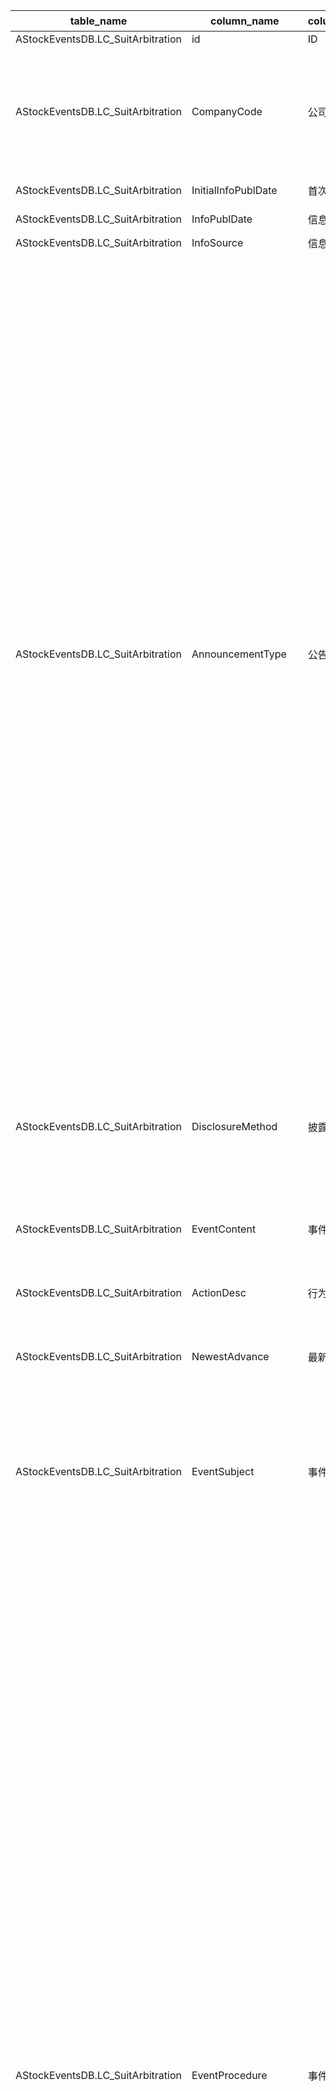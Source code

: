 | table_name| column_name | column_description | 注释| Annotation | 数据示例 |
|---|---|---|---|---|---|
| AStockEventsDB.LC_SuitArbitration | id| ID | || nan|
| AStockEventsDB.LC_SuitArbitration | CompanyCode | 公司代码 | 公司代码（CompanyCode）：与“证券主表（SecuMain）”中的“公司代码（CompanyCode）”关联，得到上市公司的交易代码、简称等。| Company Code (CompanyCode): Associated with the "Company Code (CompanyCode)" in "Securities Main Table (SecuMain)", to obtain the trading code, abbreviation, etc. of the listed company.| 1140 |
| AStockEventsDB.LC_SuitArbitration | InitialInfoPublDate | 首次信息发布日期 | || 2005-07-15 12:00:00.000|
| AStockEventsDB.LC_SuitArbitration | InfoPublDate| 信息发布日期 | || 2019-07-19 12:00:00.000|
| AStockEventsDB.LC_SuitArbitration | InfoSource| 信息来源 | || 重大事项公告 |
| AStockEventsDB.LC_SuitArbitration | AnnouncementType| 公告类型 | 公告类型(AnnouncementType)与(CT_SystemConst)表中的DM字段关联，令LB = 1109，得到公告类型的具体描述：1-董事会公告，2-股东大会公告，3-监事会公告，4-公司公告，5-法律意见书，6-财务报告，7-中国证监会公告，8-交易所公告，9-中介机构公告，10-基金投资组合公告，11-回访报告，12-独立董事声明，13-债券公告，14-三板市场公司公告，15-基金公告，18-收购报告书，30-新股发行公告，31-增发发行公告，32-债券发行公告，33-基金发行公告，34-配股发行公告，40-增发股本变动公告，41-配股股本变动公告，43-债券上市公告，50-分红公告，60-期货公告，61-股权分置改革说明书，99-其它。| The announcement type (AnnouncementType) is associated with the DM field in the (CT_SystemConst) table, with LB set to 1109, the specific description of the announcement type is as follows: 1 - Board of Directors announcement, 2 - Shareholders' Meeting announcement, 3 - Board of Supervisors announcement, 4 - Company announcement, 5 - Legal opinion letter, 6 - Financial report, 7 - China Securities Regulatory Commission announcement, 8 - Stock exchange announcement, 9 - Intermediary agency announcement, 10 - Fund investment portfolio announcement, 11 - Follow-up report, 12 - Independent director's statement, 13 - Bond announcement, 14 - Third Board market company announcement, 15 - Fund announcement, 18 - Acquisition report, 30 - New share issuance announcement, 31 - Additional issuance announcement, 32 - Bond issuance announcement, 33 - Fund issuance announcement, 34 - Rights issue announcement, 40 - Additional capital change announcement, 41 - Rights issue capital change announcement, 43 - Bond listing announcement, 50 - Dividend announcement, 60 - Futures announcement, 61 - Equity separation reform prospectus, 99 - Other.| 4|
| AStockEventsDB.LC_SuitArbitration | DisclosureMethod| 披露方式 | 披露方式(DisclosureMethod)与(CT_SystemConst)表中的DM字段关联，令LB = 1221，得到披露方式的具体描述：1-正常披露，2-事后披露。 | The disclosure method (DisclosureMethod) is associated with the DM field in the (CT_SystemConst) table, with LB set to 1221, resulting in the specific description of the disclosure method: 1 - Normal Disclosure, 2 - Post-Disclosure. | 1|
| AStockEventsDB.LC_SuitArbitration | EventContent| 事件内容 | || 公司2000年6月为四川广林电器集团有限责任公司向中|
| AStockEventsDB.LC_SuitArbitration | ActionDesc| 行为描述 | || 广林公司未按期归还400万元借款和利息,建行向成都市中级人民 |
| AStockEventsDB.LC_SuitArbitration | NewestAdvance | 最新进展状态描述 | || 2019年7月19日公告:公司于2019年7月18日收到四川|
| AStockEventsDB.LC_SuitArbitration | EventSubject| 事件主体 | 事件主体(EventSubject)与(CT_SystemConst)表中的DM字段关联，令LB = 1246，得到事件主体的具体描述：1-上市公司，2-下属公司，3-公司股东，4-债券发行人。 | The event subject (EventSubject) is associated with the DM field in the (CT_SystemConst) table, setting LB to 1246, the specific description of the event subject is obtained: 1 - listed company, 2 - subsidiary, 3 - company shareholder, 4 - bond issuer. | 1|
| AStockEventsDB.LC_SuitArbitration | EventProcedure| 事件进程 | 事件进程(EventProcedure)与(CT_SystemConst)表中的DM字段关联，令LB = 1059，得到事件进程的具体描述：1000-意向，1001-预案，1004-决案，1007-否决，1010-申请，1013-批准，1016-未实施终止，1019-实施中，1022-实施完成，1025-解除，1028-到期，1041-续签，1043-部分续签，1051-涉诉，1053-可能涉诉，1055-预估，1303-收到，1305-部分收到，2001-逾期，2003-还款，2005-延期，2007-展期，2501-诉前，2504-诉中，2507-诉后，3001-提前回收，3002-提前部分回收，3003-到期后协议延期，3004-到期回收，3005-到期待回收，3006-到期部分待回收，3007-到期无法回收，3008-到期部分无法回收，3101-改革意向，3103-股改动议取消，3105-董事会改革方案，3108-沟通确认方案，3111-上级部门批准，3115-上级部门驳回，3120-董事会否决，3121-股东大会通过，3125-股东大会否决，3126-有效期内未实施，3131-方案实施，3201-证监会审核通过，3202-证监会审核否决，3203-证监会核准，3204-证监会未核准，3212-方案部分实施，3301-已注册未发行，3302-已发行有额度，3303-已发行无额度，3304-提前终止，3305-放弃，3399-其他| The event process (EventProcedure) is associated with the DM field in the (CT_SystemConst) table. Setting LB = 1059, the specific description of the event process is obtained: 1000-Intention, 1001-Plan, 1004-Decision, 1007-Rejection, 1010-Application, 1013-Approval, 1016-Termination Before Implementation, 1019-In Implementation, 1022-Implementation Completed, 1025-Release, 1028-Expiry, 1041-Renewal, 1043-Partial Renewal, 1051-In Litigation, 1053-Potentially In Litigation, 1055-Estimation, 1303-Received, 1305-Partially Received, 2001-Overdue, 2003-Repayment, 2005-Extension, 2007-Deferral, 2501-Pre-litigation, 2504-During Litigation, 2507-Post-litigation, 3001-Advance Recovery, 3002-Partial Advance Recovery, 3003-Extension After Maturity, 3004-Recovery at Maturity, 3005-Awaiting Recovery at Maturity, 3006-Partially Awaiting Recovery at Maturity, 3007-Unable to Recover at Maturity, 3008-Partially Unable to Recover at Maturity, 3101-Reform Intention, 3103-Shares Reform Proposal Cancellation, 3105-Board Reform Proposal, 3108-Communication Confirmation Proposal, 3111-Superior Department Approval, 3115-Superior Department Rejection, 3120-Board Rejection, 3121-Shareholders' Meeting Approval, 3125-Shareholders' Meeting Rejection, 3126-Not Implemented Within Validity Period, 3131-Proposal Implementation, 3201-CSRC Approval, 3202-CSRC Rejection, 3203-CSRC Approval, 3204-CSRC Non-Approval, 3212-Partial Implementation of Proposal, 3301-Registered but Not Issued, 3302-Issued with Quota, 3303-Issued without Quota, 3304-Advance Termination, 3305-Abandonment, 3399-Other. | 2507 |
| AStockEventsDB.LC_SuitArbitration | ActionWays| 行为方式 | 行为方式(ActionWays)与(CT_SystemConst)表中的DM字段关联，令LB = 1063，得到行为方式的具体描述：1001-借入，1003-贷出，1005-银行授信，1007-借入计划额度，1009-承兑汇票，1011-票据贴现，1013-进出口押汇，1099-其他借贷，1201-提供担保，1203-接受担保，1204-提供反担保，1205-提供担保协议，1207-接受担保协议，1209-互保协议，1299-其他，1401-诉讼，1403-仲裁，2101-税负增加，2102-税负增加(优惠)，2104-税负减少，2107-税负优惠延长，2199-其他税负变动，2301-财政补贴，2304-税收减免，2307-税收退返，2311-投资抵免，2315-利息减免，2318-贴息，2325-补偿款，2501-注册地址变更，2504-办公地址变更，2507-联系地址变更，3001-出让，3003-剥离，3101-资产置换，3301-接受赠与，3303-赠与他方，3501-债务人转移，3504-债权人转移，3507-债务减免，3511-债权转股，3514-债务转股，3517-以资抵债，3521-债权换资，3599-其他债权债务重组，3701-接受托管，3703-委托托管，3705-接受承包，3707-委托承包，3711-租入，3713-租出，3715-转租，4001-委托他方理财，4003-接受委托理财，4007-委托贷款，4101-不能全额按期偿还其债务，4102-发债人被起诉，4103-发债人未遵守特定条款，4104-发债人债务重组，4105-发债人债务冲销，4106-发债人提取特别准备金，4107-本金或利息减免和延期，4119-发债人其他失信行为，5000-合资合作，5010-工程承包，5020-销售商品，5030-提供劳务，5090-其他合同，9001-发出要约，9002-受领要约。 | The action ways are associated with the DM field in the (CT_SystemConst) table, setting LB = 1063, the specific description of the action ways are as follows: 1001 - Borrowing, 1003 - Lending, 1005 - Bank Credit, 1007 - Borrowing Plan Quota, 1009 - Acceptance Bill, 1011 - Bill Discounting, 1013 - Import and Export Bill Collection, 1099 - Other Loans, 1201 - Providing Guarantee, 1203 - Accepting Guarantee, 1204 - Providing Counter-Guarantee, 1205 - Providing Guarantee Agreement, 1207 - Accepting Guarantee Agreement, 1209 - Mutual Guarantee Agreement, 1299 - Others, 1401 - Lawsuit, 1403 - Arbitration, 2101 - Tax Burden Increase, 2102 - Tax Burden Increase (Incentive), 2104 - Tax Burden Decrease, 2107 - Tax Incentive Extension, 2199 - Other Tax Burden Changes, 2301 - Financial Subsidy, 2304 - Tax Reduction, 2307 - Tax Refund, 2311 - Investment Offset, 2315 - Interest Reduction, 2318 - Discounted Interest, 2325 - Compensation Payment, 2501 - Change of Registered Address, 2504 - Change of Office Address, 2507 - Change of Contact Address, 3001 - Transfer of Ownership, 3003 -剥离 (Stripping), 3101 - Asset Swap, 3301 - Accepting Gift, 3303 - Gifting to Others, 3501 - Debtor Transfer, 3504 - Creditor Transfer, 3507 - Debt Reduction, 3511 - Claim to Equity Conversion, 3514 - Debt to Equity Conversion, 3517 - Offset Debt with Assets, 3521 - Claim Swap for Equity, 3599 - Other Debt and Claim Restructuring, 3701 - Accepting Trustee, 3703 - Entrusting Trustee, 3705 - Accepting Contract, 3707 - Entrusting Contract, 3711 - Leasing In, 3713 - Leasing Out, 3715 - Subleasing, 4001 - Entrusting Others with Financial Management, 4003 - Accepting Entrustment for Financial Management, 4007 - Entrusted Loan, 4101 - Inability to Repay Debt Fully and on Time, 4102 - Bond Issuer Sued, 4103 - Bond Issuer Failing to Comply with Specific Terms, 4104 - Bond Issuer Debt Restructuring, 4105 - Bond Issuer Debt Write-off, 4106 - Bond Issuer Setting aside Special Reserve, 4107 - Principal or Interest Reduction and Extension, 4119 - Bond Issuer's Other Breach of Faith, 5000 - Joint Venture and Cooperation, 5010 - Engineering Contracting, 5020 - Selling Goods, 5030 - Providing Services, 5090 - Other Contracts, 9001 - Making an Offer, 9002 - Accepting an Offer. | 1401 |
| AStockEventsDB.LC_SuitArbitration | CurrencyUnit| 货币单位 | 货币单位(CurrencyUnit)与(CT_SystemConst)表中的DM字段关联，令LB = 1068，得到货币单位的具体描述：1000-美元，1001-美分，1002-美元(次日)，1003-美元(同日)，1100-港元，1110-印度卢比，1120-印度尼西亚卢比，1130-伊朗里亚尔，1140-波兰兹罗提，1150-匈牙利福林，1160-日本元，1161-欧洲日元(离岸)，1170-约旦第纳尔，1180-科威特第纳尔，1190-阿联酋迪拉姆，1200-亚美尼亚德拉姆，1210-澳门元，1220-马来西亚林吉特，1230-安第列斯群岛盾，1240-安哥拉宽扎，1250-尼泊尔卢比，1260-哈萨克斯坦坚戈，1270-巴基斯坦卢比，1280-阿鲁巴岛弗罗林，1290-菲律宾比索，1300-阿塞拜疆马纳特，1310-波斯尼亚马克，1320-新加坡元，1330-韩国元，1340-孟加拉塔卡，1350-百慕大元，1360-泰国铢，1370-沙特里亚尔，1380-文莱林吉特，1390-不丹努尔特鲁姆，1400-博茨瓦纳普拉，1410-白俄罗斯卢布，1420-人民币元，1430-台湾元，1440-伯利兹元，1450-南苏丹镑，1460-世界投资报告法郎，1470-佛得角埃斯库多，1480-厄立特里亚纳克法，1490-埃塞俄比亚比尔，1500-福克兰群岛镑，1510-格鲁吉亚拉里，1520-直布罗陀镑，1530-克罗地亚库纳，1540-以色列新谢克尔，1550-吉尔吉斯斯坦索姆，1560-开曼群岛元，1570-莱索托马洛蒂，1580-摩尔多瓦列伊，1590-马其顿第纳尔，1600-蒙古图格里克，1610-马拉维克瓦查，1620-梅蒂卡尔，1630-纳米比亚元，1640-巴布亚新几内亚基那，1650-塞尔维亚第纳尔，1660-圣赫勒拿群岛磅，1670-圣多美和普林西比多布拉，1680-太平洋法郎，1690-非共体法郎，1700-斯威士兰里兰吉尼，1710-塔吉克斯坦索莫尼，1720-土库曼斯坦马纳特，1730-汤加潘加，1740-乌克兰格里夫纳，1750-乌兹别克斯坦苏姆，1760-瓦努阿图瓦图，1770-萨摩亚塔拉，1780-中非金融合作法郎，1790-东加勒比元，1810-人民币(离岸)，2470-坦桑尼亚先令，3000-欧元，3010-比利时法郎，3020-丹麦克朗，3030-英镑，3031-便士，3040-德国马克，3050-法国法郎，3070-意大利里拉，3090-荷兰盾，3100-葡萄牙埃斯库多，3110-立陶宛立特，3120-西班牙比塞塔，3130-拉脱维亚立特，3140-斯洛文尼亚托拉尔，3150-奥地利先令，3160-斯洛伐克克朗，3170-爱沙尼亚克朗，3180-芬兰马克，3190-安道尔比塞塔(废弃)，3260-挪威克朗，3300-瑞典克朗，3310-瑞士法郎，3311-记帐瑞士法郎，3313-清算瑞士法郎，3430-苏联卢布(废弃)，3440-俄国卢布，3450-俄罗斯卢布，4000-巴西雷亚尔(废弃)，4100-巴西里亚尔，4290-墨西哥比索，5010-加拿大元，6010-澳大利亚元，6090-新西兰元，7101-刚果法郎，7103-尼日利亚奈拉，7105-越南盾，7107-肯尼亚先令，7109-卢森堡法郎，7111-摩洛哥迪拉姆，7113-南非兰特，7115-斯里兰卡卢比，7117-苏丹第纳尔，7119-也门里亚尔(废弃)，7120-苏丹镑，7121-爱尔兰镑，7123-土耳其里拉(废弃)，7125-捷克克朗(废弃)，8000-阿尔巴尼亚列克，8010-阿尔及利亚第纳尔，8020-阿富汗尼，8030-阿根廷比索，8040-也门里亚尔，8050-阿曼里亚尔，8060-埃及镑，8070-巴巴多斯元，8080-巴哈马元，8090-巴拉圭瓜拉尼，8100-巴林第纳尔，8110-巴拿马巴波亚，8120-保加利亚列弗，8130-冰岛克朗，8150-玻利维亚诺，8160-布隆迪法郎，8170-朝鲜圆，8180-赤道几内亚埃奎勒，8190-多米尼加比索，8200-厄瓜多尔苏克雷，8210-斐济元，8220-冈比亚法拉西，8230-哥伦比亚比索，8240-哥斯达黎加科朗，8250-古巴比索，8260-圭亚那元，8270-海地古德，8280-洪都拉斯伦皮拉，8290-吉布提法郎，8300-几内亚法郎，8310-几内亚比索，8320-加纳塞地，8330-柬埔寨瑞尔，8340-捷克克朗，8350-津巴布韦元，8360-卡塔尔里亚尔，8370-科摩罗法郎，8380-老挝基普，8390-黎巴嫩镑，8400-利比里亚元，8410-利比亚第纳尔，8420-卢旺达法郎，8430-罗马尼亚列伊，8440-马达加斯加阿里亚里，8450-马尔代夫卢比，8460-马耳他镑，8470-毛里求斯卢比，8480-毛里塔尼亚乌吉亚，8490-秘鲁新索尔，8500-缅甸元，8510-也门第纳尔，8520-南斯拉夫新第纳尔，8530-尼加拉瓜科多巴，8540-埃斯库多，8550-萨尔瓦多科朗，8560-塞拉里昂利昂，8570-塞浦路斯镑，8580-塞舌尔卢比，8590-沙特阿拉伯亚尔，8600-苏里南元，8610-所罗门元，8620-索马里先令，8630-特立尼达多巴哥元，8640-突尼斯第纳尔，8650-土耳其里拉，8660-危地马拉格查尔，8670-委内瑞拉玻利瓦尔，8680-乌干达先令，8690-乌拉圭新比索，8700-希腊德拉马克，8720-叙利亚镑，8730-牙买加元，8740-伊拉克第纳尔，8750-赞比亚克瓦查，8760-扎伊尔，8770-智利比索，8780-玻利维亚Mvdol基金，8790-智利CUF基金，8800-哥伦比亚实际价值单位，8810-古巴可兑换比索，8820-墨西哥UDI基金，8830-莫桑比克梅蒂卡尔，8840-东帝汶埃斯库多，8850-罗马尼亚列伊(废弃)，8860-苏里南盾(废弃)，8870-马尔加什法郎(废弃)，8880-赞比亚克瓦查(废弃)，9900-其他货币，9901-本地货币，9990-特别提款权，9999-各币种折合美元。 | The currency unit (CurrencyUnit) is associated with the DM field in the (CT_SystemConst) table. Setting LB = 1068, the specific description of the currency unit is as follows: 1000-USD, 1001-Cents, 1002-USD (next day), 1003-USD (same day), 1100-HKD, 1110-INR, 1120-IDR, 1130-IRR, 1140-PLN, 1150-HUF, 1160-JPY, 1161-EUR (offshore), 1170-JOD, 1180-KWD, 1190-AED, 1200-AMD, 1210-MOP, 1220-MYR, 1230-ANG, 1240-AOA, 1250-NPR, 1260-KZT, 1270-PKR, 1280-AFL, 1290-PHP, 1300-AZM, 1310-BAM, 1320-SGD, 1330-KRW, 1340-BDT, 1350-BMD, 1360-THB, 1370-SAR, 1380-BRN, 1390-BT, 1400-BWP, 1410-BYR, 1420-CNY, 1430-TWD, 1440-BZD, 1450-SSP, 1460-FRF, 1470-CVE, 1480-ERN, 1490-ETB, 1500-FKP, 1510-GEL, 1520-GIP, 1530-HRK, 1540-ILS, 1550-KGS, 1560-KYD, 1570-LSL, 1580-MDL, 1590-MKD, 1600-MNT, 1610-MWK, 1620-MET, 1630-NAD, 1640-PGK, 1650-RSD, 1660-SHP, 1670-STD, 1680-XPF, 1690-XAF, 1700-SZL, 1710-TJS, 1720-TMT, 1730-TTD, 1740-UAH, 1750-UZS, 1760-VES, 1770-SAM, 1780-XAF, 1790-XCD, 1810-CNY (offshore), 2470-TZS, 3000-EUR, 3010-BEF, 3020-DKK, 3030-GBP, 3031-Pence, 3040-DEM, 3050-FRF, 3070-ITL, 3090-NLG, 3100-PTE, 3110-LTL, 3120-ESP, 3130-LVL, 3140-SIT, 3150-ATS, 3160-SK, 3170-EEK, 3180-FIM, 3190-ADP (abolished), 3260-NOK, 3300-SEK, 3310-CHF, 3311-CHF (nostro), 3313-CHF (clearing), 3430-SUR (abolished), 3440-RUR, 3450-RUB, 4000-BRL (abolished), 4100-BRZ, 4290-MXN, 5010-CAD, 6010-AUD, 6090-NZD, 7101-CDF, 7103-NGN, 7105-VND, 7107-KES, 7109-LUF, 7111-MAD, 7113-ZAR, 7115-LKR, 7117-SDG, 7119-YER (abolished), 7120-SDR, 7121-IEP, 7123-TRY (abolished), 7125-CZK (abolished), 8000-ALL, 8010-DZD, 8020-AFN, 8030-ARS, 8040-YER, 8050-OMR, 8060-EGP, 8070-BBD, 8080-BS, 8090-PG, 8100-BHD, 8110-PAB, 8120-BGN, 8130-ISK, 8150-BOB, 8160-BIF, 8170-KRW, 8180-GEQ, 8190-DOP | 1420 |
| AStockEventsDB.LC_SuitArbitration | SubjectName | 事件主体名称 | || 本公司 |
| AStockEventsDB.LC_SuitArbitration | SubjectCode | 事件主体企业编号 | 事件主体企业编号(SubjectCode)和机构基本资料表(CompanyCode)关联| The subject entity's enterprise number (SubjectCode) is associated with the organization's basic information table (CompanyCode).| null |
| AStockEventsDB.LC_SuitArbitration | SubjectAssociation| 与上市公司关联关系 | 与上市公司关联关系(SubjectAssociation)与(CT_SystemConst)表中的DM字段关联，令LB = 1036，得到与上市公司关联关系的具体描述：1-本公司，2-母公司，3-控股股东，4-非控股股东，5-兄弟企业，8-间接非控股股东，9-同一领导人、亲属关系，10-下属子公司、参股公司，11-项目合作合资方，12-其他关联关系，51-间接兄弟企业，80-间接控股股东，83-潜在控股股东，84-潜在非控股股东，86-转让前控股股东，87-转让前非控股股东，121-股权受托管理人，122-受同一方控制，999-无关联关系。| The relationship with listed companies (SubjectAssociation) is associated with the DM field in the (CT_SystemConst) table, with LB = 1036, obtaining the specific description of the relationship with listed companies: 1 - This company, 2 - Parent company, 3 - Controlling shareholder, 4 - Non-controlling shareholder, 5 - Sister company, 8 - Indirect non-controlling shareholder, 9 - Same leader, family relationship, 10 - Subsidiary company, equity participation company, 11 - Project cooperation joint venture, 12 - Other related relationships, 51 - Indirect sister company, 80 - Indirect controlling shareholder, 83 - Potential controlling shareholder, 84 - Potential non-controlling shareholder, 86 - Previous controlling shareholder before transfer, 87 - Previous non-controlling shareholder before transfer, 121 - Equity trustee, 122 - Controlled by the same party, 999 - No related relationship.| 1|
| AStockEventsDB.LC_SuitArbitration | ObjectName| 交易对象名称 | || 中国建设银行成都市第二支行 |
| AStockEventsDB.LC_SuitArbitration | ObjectCode| 交易对象企业编号 | 交易对象企业编号(ObjectCode)和机构基本资料表(CompanyCode)关联 | The transaction object enterprise number (ObjectCode) is associated with the institutional basic information table (CompanyCode).| null |
| AStockEventsDB.LC_SuitArbitration | ObjectAssociation | 与上市公司关联关系 | 与上市公司关联关系(ObjectAssociation)与(CT_SystemConst)表中的DM字段关联，令LB = 1036，得到与上市公司关联关系的具体描述：1-本公司，2-母公司，3-控股股东，4-非控股股东，5-兄弟企业，8-间接非控股股东，9-同一领导人、亲属关系，10-下属子公司、参股公司，11-项目合作合资方，12-其他关联关系，51-间接兄弟企业，80-间接控股股东，83-潜在控股股东，84-潜在非控股股东，86-转让前控股股东，87-转让前非控股股东，121-股权受托管理人，122-受同一方控制，999-无关联关系。 | The relationship with listed companies (ObjectAssociation) is associated with the DM field in the (CT_SystemConst) table, with LB = 1036, obtaining the specific description of the relationship with listed companies: 1 - This company, 2 - Parent company, 3 - Controlling shareholder, 4 - Non-controlling shareholder, 5 - Sister company, 8 - Indirect non-controlling shareholder, 9 - Same leader, family relationship, 10 - Subsidiary, equity joint venture, 11 - Project cooperation joint venture, 12 - Other related parties, 51 - Indirect sister company, 80 - Indirect controlling shareholder, 83 - Potential controlling shareholder, 84 - Potential non-controlling shareholder, 86 - Previous controlling shareholder before transfer, 87 - Previous non-controlling shareholder before transfer, 121 - Trustee of equity, 122 - Controlled by the same party, 999 - No related relationship.| 999|
| AStockEventsDB.LC_SuitArbitration | AgreementDate | 协议签署日期 | || null |
| AStockEventsDB.LC_SuitArbitration | IfEnded | 是否终止 | 是否终止（IfEnded），该字段固定以下常量：0-否；1-是。 | Whether to terminate (IfEnded), this field is fixed with the following constants: 0-No; 1-Yes. | null |
| AStockEventsDB.LC_SuitArbitration | Note| 备注 | || null |
| AStockEventsDB.LC_SuitArbitration | FirstSuitSum| 首次诉讼仲裁金额(元) | || 14000000.0 |
| AStockEventsDB.LC_SuitArbitration | LatestSuitSum | 最新诉讼仲裁涉及金额(元) | || 14000000.0 |
| AStockEventsDB.LC_SuitArbitration | Plaintiff | 诉讼仲裁原告 | || 中国建设银行成都市第二支行 |
| AStockEventsDB.LC_SuitArbitration | PlaintiffAssociation| 与上市公司关联关系 | 与上市公司关联关系(PlaintiffAssociation)与(CT_SystemConst)表中的DM字段关联，令LB = 1036，得到与上市公司关联关系的具体描述：1-本公司，2-母公司，3-控股股东，4-非控股股东，5-兄弟企业，8-间接非控股股东，9-同一领导人、亲属关系，10-下属子公司、参股公司，11-项目合作合资方，12-其他关联关系，51-间接兄弟企业，80-间接控股股东，83-潜在控股股东，84-潜在非控股股东，86-转让前控股股东，87-转让前非控股股东，121-股权受托管理人，122-受同一方控制，999-无关联关系。| The correlation with listed companies (PlaintiffAssociation) is associated with the DM field in the (CT_SystemConst) table, setting LB = 1036, to obtain the specific description of the correlation with listed companies: 1 - This company, 2 - Parent company, 3 - Controlling shareholder, 4 - Non-controlling shareholder, 5 - Sister company, 8 - Indirect non-controlling shareholder, 9 - Same leader, family relationship, 10 - Subsidiary, equity joint venture, 11 - Project cooperation joint venture, 12 - Other related parties, 51 - Indirect sister company, 80 - Indirect controlling shareholder, 83 - Potential controlling shareholder, 84 - Potential non-controlling shareholder, 86 - Previous controlling shareholder before transfer, 87 - Previous non-controlling shareholder before transfer, 121 - Trustee of equity, 122 - Controlled by the same party, 999 - No correlation. | 999|
| AStockEventsDB.LC_SuitArbitration | Defendant | 诉讼仲裁被告 | || 四川广林电器集团有限责任公司 |
| AStockEventsDB.LC_SuitArbitration | DefendantAssociation| 与上市公司关联关系 | 与上市公司关联关系(DefendantAssociation)与(CT_SystemConst)表中的DM字段关联，令LB = 1036，得到与上市公司关联关系的具体描述：1-本公司，2-母公司，3-控股股东，4-非控股股东，5-兄弟企业，8-间接非控股股东，9-同一领导人、亲属关系，10-下属子公司、参股公司，11-项目合作合资方，12-其他关联关系，51-间接兄弟企业，80-间接控股股东，83-潜在控股股东，84-潜在非控股股东，86-转让前控股股东，87-转让前非控股股东，121-股权受托管理人，122-受同一方控制，999-无关联关系。| The specific description of the relationship with listed companies (DefendantAssociation) associated with the DM field in the (CT_SystemConst) table, with LB set to 1036: 1 - This company, 2 - Parent company, 3 - Controlling shareholder, 4 - Non-controlling shareholder, 5 - Sister company, 8 - Indirect non-controlling shareholder, 9 - Same leader, family relationship, 10 - Subsidiary company, equity joint venture, 11 - Project cooperation joint venture, 12 - Other related parties, 51 - Indirect sister company, 80 - Indirect controlling shareholder, 83 - Potential controlling shareholder, 84 - Potential non-controlling shareholder, 86 - Previous controlling shareholder before transfer, 87 - Previous non-controlling shareholder before transfer, 121 - Trustee of equity, 122 - Controlled by the same party, 999 - No related party.| 999|
| AStockEventsDB.LC_SuitArbitration | JSRParty| 诉讼仲裁连带责任人 | || 本公司 |
| AStockEventsDB.LC_SuitArbitration | JSRPartyAssociation | 与上市公司关联关系 | 与上市公司关联关系(JSRPartyAssociation)与(CT_SystemConst)表中的DM字段关联，令LB = 1036，得到与上市公司关联关系的具体描述：1-本公司，2-母公司，3-控股股东，4-非控股股东，5-兄弟企业，8-间接非控股股东，9-同一领导人、亲属关系，10-下属子公司、参股公司，11-项目合作合资方，12-其他关联关系，51-间接兄弟企业，80-间接控股股东，83-潜在控股股东，84-潜在非控股股东，86-转让前控股股东，87-转让前非控股股东，121-股权受托管理人，122-受同一方控制，999-无关联关系。 | The specific description of the relationship with listed companies (JSRPartyAssociation) associated with the DM field in the (CT_SystemConst) table, with LB set to 1036: 1 - This company, 2 - Parent company, 3 - Controlling shareholder, 4 - Non-controlling shareholder, 5 - Sister company, 8 - Indirect non-controlling shareholder, 9 - Same leader, family relationship, 10 - Subsidiary company, equity joint venture, 11 - Project cooperation joint venture, 12 - Other related parties, 51 - Indirect sister company, 80 - Indirect controlling shareholder, 83 - Potential controlling shareholder, 84 - Potential non-controlling shareholder, 86 - Previous controlling shareholder before transfer, 87 - Previous non-controlling shareholder before transfer, 121 - Trustee of equity, 122 - Controlled by the same party, 999 - No related party. | 1|
| AStockEventsDB.LC_SuitArbitration | OtherParty| 其他方 | || null |
| AStockEventsDB.LC_SuitArbitration | OtherPartyAssociation | 其他方与上市公司关联关系 | 其他方与上市公司关联关系(OtherPartyAssociation)与(CT_SystemConst)表中的DM字段关联，令LB = 1036，得到其他方与上市公司关联关系的具体描述：1-本公司，2-母公司，3-控股股东，4-非控股股东，5-兄弟企业，8-间接非控股股东，9-同一领导人、亲属关系，10-下属子公司、参股公司，11-项目合作合资方，12-其他关联关系，51-间接兄弟企业，80-间接控股股东，83-潜在控股股东，84-潜在非控股股东，86-转让前控股股东，87-转让前非控股股东，121-股权受托管理人，122-受同一方控制，999-无关联关系。 | Other Party Association with listed companies is related to the DM field in the (CT_SystemConst) table, with LB = 1036, obtaining the specific description of the association between other parties and listed companies: 1 - This company, 2 - Parent company, 3 - Controlling shareholder, 4 - Non-controlling shareholder, 5 - Sister company, 8 - Indirect non-controlling shareholder, 9 - Same leader, family relationship, 10 - Subsidiary company, equity participation company, 11 - Project cooperation joint venture, 12 - Other related party, 51 - Indirect sister company, 80 - Indirect controlling shareholder, 83 - Potential controlling shareholder, 84 - Potential non-controlling shareholder, 86 - Previous controlling shareholder before transfer, 87 - Previous non-controlling shareholder before transfer, 121 - Equity trustee, 122 - Controlled by the same party, 999 - No related party.| null |
| AStockEventsDB.LC_SuitArbitration | SubjectMatterStat | 案由描述 | || 欠款未还 |
| AStockEventsDB.LC_SuitArbitration | SubjectMatter | 案由 | 案由(SubjectMatter)与(CT_SystemConst)表中的DM字段关联，令LB = 1228，得到案由的具体描述：1-欠款未还，2-担保牵连，3-经济纠纷，4-其他。| The subject matter is associated with the DM field in the (CT_SystemConst) table, setting LB = 1228 to obtain the specific description of the subject matter: 1 - Unpaid debt, 2 - Guarantee involved, 3 - Economic dispute, 4 - Other.| 1|
| AStockEventsDB.LC_SuitArbitration | EventSubjectRole| 事件主体在诉讼中的角色 | 事件主体在诉讼中的角色(EventSubjectRole)与(CT_SystemConst)表中的DM字段关联，令LB = 1060，得到事件主体在诉讼中的角色的具体描述：10-原告，20-被告，25-连带责任人，40-其他方，45-独立请求权第三方。| The role of the event subject in the litigation (EventSubjectRole) is associated with the DM field in the (CT_SystemConst) table. Setting LB = 1060, we obtain the specific description of the role of the event subject in the litigation: 10-plaintiff, 20-defendant, 25-jointly liable party, 40-other party, 45-third party with independent claim.| 25 |
| AStockEventsDB.LC_SuitArbitration | InquisitionInstitute| 诉讼仲裁审理机构 | || 四川省高级人民法院 |
| AStockEventsDB.LC_SuitArbitration | CaseStatus| 其中：仲裁状态 | 仲裁状态(CaseStatus)与(CT_SystemConst)表中的DM字段关联，令LB = 1065，得到仲裁状态的具体描述：1001-申请，1003-受理，1005-不予受理，1007-开庭审理，1009-书面审理，1011-和解，1013-调解，1015-裁决，1017-申请撤消裁决，1019-裁定撤消裁决，1021-维持原裁决。| The arbitration status (CaseStatus) is associated with the DM field in the (CT_SystemConst) table, setting LB to 1065 to obtain the specific description of the arbitration status: 1001 - Application, 1003 - Accepted, 1005 - Not Accepted, 1007 - Hearing, 1009 - Written Hearing, 1011 - Settlement, 1013 - Mediation, 1015 - Award, 1017 - Application for Cancellation of Award, 1019 - Order to Cancel Award, 1021 - Uphold Original Award. | null |
| AStockEventsDB.LC_SuitArbitration | FirstInstanceStatus | 其中：诉讼一审状态 | 诉讼一审状态(FirstInstanceStatus)与(CT_SystemConst)表中的DM字段关联，令LB = 1061，得到诉讼一审状态的具体描述：1001-起诉，1003-上诉，1005-应诉，1007-管辖权异议，1009-诉讼中，1011-胜诉，1013-败诉，1015-原告撤诉，1017-自动撤诉，1019-庭外和解，1021-申请再审，1023-维持原判，1025-发回重审，1099-其他。| The first instance status (FirstInstanceStatus) is associated with the DM field in the (CT_SystemConst) table, setting LB = 1061 to obtain the specific description of the first instance status: 1001 - Filing a lawsuit, 1003 - Filing an appeal, 1005 - Responding to a lawsuit, 1007 - Objection to jurisdiction, 1009 - In litigation, 1011 - Winning the lawsuit, 1013 - Losing the lawsuit, 1015 - Plaintiff withdraws the lawsuit, 1017 - Automatic withdrawal of the lawsuit, 1019 - Out-of-court settlement, 1021 - Applying for a retrial, 1023 - Upholding the original judgment, 1025 - Sending back for retrial, 1099 - Other. | 1013 |
| AStockEventsDB.LC_SuitArbitration | SecondInstanceStatus| 其中：诉讼二审状态 | 诉讼二审状态(SecondInstanceStatus)与(CT_SystemConst)表中的DM字段关联，令LB = 1061，得到诉讼二审状态的具体描述：1001-起诉，1003-上诉，1005-应诉，1007-管辖权异议，1009-诉讼中，1011-胜诉，1013-败诉，1015-原告撤诉，1017-自动撤诉，1019-庭外和解，1021-申请再审，1023-维持原判，1025-发回重审，1099-其他。 | The second-instance status (SecondInstanceStatus) is associated with the DM field in the (CT_SystemConst) table, setting LB = 1061 to obtain the specific description of the second-instance status of the lawsuit: 1001 - Filing a lawsuit, 1003 - Filing an appeal, 1005 - Responding to a lawsuit, 1007 - Objection to jurisdiction, 1009 - In litigation, 1011 - Winning the lawsuit, 1013 - Losing the lawsuit, 1015 - Plaintiff withdraws the lawsuit, 1017 - Automatic withdrawal of the lawsuit, 1019 - Out-of-court settlement, 1021 - Applying for a retrial, 1023 - Upholding the original judgment, 1025 - Sending back for retrial, 1099 - Other. | 1013 |
| AStockEventsDB.LC_SuitArbitration | SPPStatus | 其中：最高院监督状态 | 最高院监督状态(SPPStatus)与(CT_SystemConst)表中的DM字段关联，令LB = 1061，得到最高院监督状态的具体描述：1001-起诉，1003-上诉，1005-应诉，1007-管辖权异议，1009-诉讼中，1011-胜诉，1013-败诉，1015-原告撤诉，1017-自动撤诉，1019-庭外和解，1021-申请再审，1023-维持原判，1025-发回重审，1099-其他。| The Supreme Court supervision status (SPPStatus) is associated with the DM field in the (CT_SystemConst) table, setting LB = 1061, the specific description of the Supreme Court supervision status is obtained: 1001 - Filing a lawsuit, 1003 - Filing an appeal, 1005 - Responding to a lawsuit, 1007 - Objection to jurisdiction, 1009 - In litigation, 1011 - Winning the lawsuit, 1013 - Losing the lawsuit, 1015 - Plaintiff withdraws the lawsuit, 1017 - Automatic withdrawal of the lawsuit, 1019 - Out-of-court settlement, 1021 - Applying for retrial, 1023 - Upholding the original judgment, 1025 - Sending back for retrial, 1099 - Other.| null |
| AStockEventsDB.LC_SuitArbitration | PropertyEnforcement | 财产执行情况 | 财产执行情况(PropertyEnforcement)与(CT_SystemConst)表中的DM字段关联，令LB = 1054，得到财产执行情况的具体描述：1001-诉前财产保全，1003-诉中财产保全，1005-资产查封冻结，1007-资产拍卖。| The property enforcement status (PropertyEnforcement) is associated with the DM field in the (CT_SystemConst) table, setting LB = 1054, the specific description of the property enforcement status is obtained: 1001-Pre-litigation property preservation, 1003-In-litigation property preservation, 1005-Asset seizure and freeze, 1007-Asset auction. | 1005 |
| AStockEventsDB.LC_SuitArbitration | PropertyEnforced| 被执行财产 | || 在中国建设银行股份有限公司汶川支行的1,200万元存款。|
| AStockEventsDB.LC_SuitArbitration | PropertyBelonged| 被执行财产归属 | || null |
| AStockEventsDB.LC_SuitArbitration | AdjudgementStatus | 判决执行状态 | || 1003 |
| AStockEventsDB.LC_SuitArbitration | XGRQ| 修改日期 | || 2019-07-19 11:20:08.070|
| AStockEventsDB.LC_SuitArbitration | JSID| JSID | || 616850408070 |